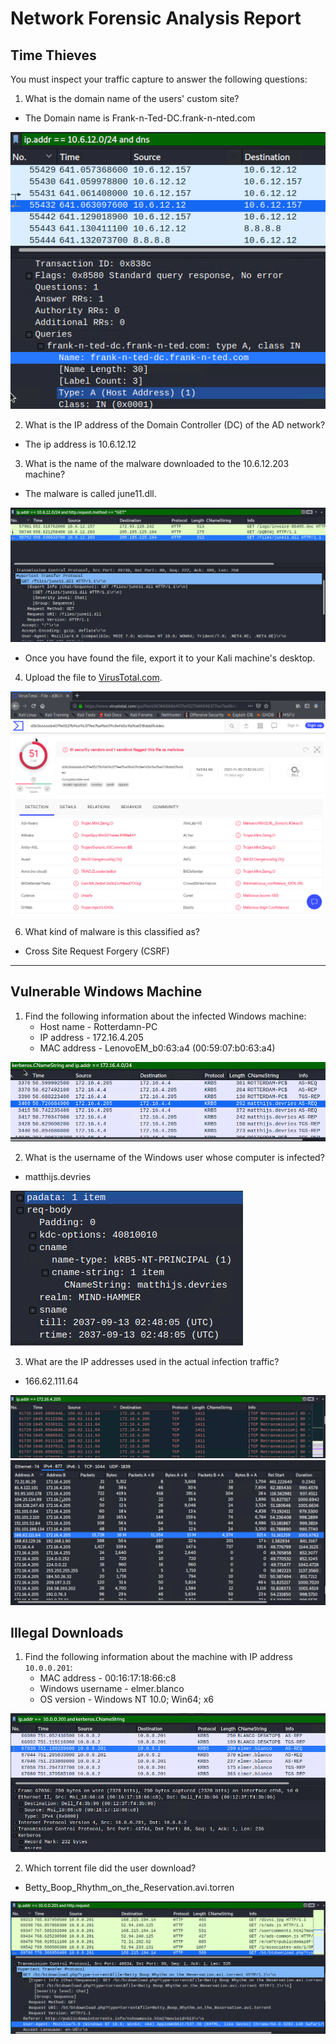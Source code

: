 
# Network Forensic Analysis Report

## Time Thieves 
You must inspect your traffic capture to answer the following questions:

1. What is the domain name of the users' custom site?
- The Domain name is Frank-n-Ted-DC.frank-n-nted.com

![Domain Name](Screenshots/WireSharkDomainName.png)

2. What is the IP address of the Domain Controller (DC) of the AD network?
- The ip address is 10.6.12.12

3. What is the name of the malware downloaded to the 10.6.12.203 machine?
- The malware is called june11.dll.

![Malware](Screenshots/WireSharkMalware.png)

- Once you have found the file, export it to your Kali machine's desktop.
4. Upload the file to [VirusTotal.com](https://www.virustotal.com/gui/).

![Virus Total](Screenshots/VirusTotal.png)

6. What kind of malware is this classified as?
- Cross Site Request Forgery (CSRF) 

---

## Vulnerable Windows Machine

1. Find the following information about the infected Windows machine:
    - Host name - Rotterdamn-PC
    - IP address - 172.16.4.205
    - MAC address - LenovoEM_b0:63:a4 (00:59:07:b0:63:a4)

![Mac Address](Screenshots/MacAddress.png)
    
2. What is the username of the Windows user whose computer is infected?
- matthijs.devries

![User Name](Screenshots/UserName.png)

3. What are the IP addresses used in the actual infection traffic?
-  166.62.111.64

![IP Address](Screenshots/IPAddress1.png)
![IP Address2](Screenshots/IPAddress2.png)

## Illegal Downloads

1. Find the following information about the machine with IP address `10.0.0.201`:
    - MAC address - 00:16:17:18:66:c8
    - Windows username - elmer.blanco
    - OS version - Windows NT 10.0; Win64; x6

![Mac Address](Screenshots/MacAddress2.png)

2. Which torrent file did the user download?
- Betty_Boop_Rhythm_on_the_Reservation.avi.torren

![Torrent](Screenshots/TorrentFile.png)
